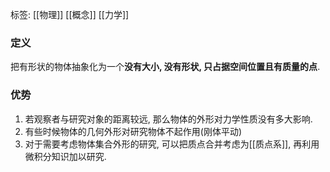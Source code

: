 标签: [[物理]] [[概念]] [[力学]]
### 定义

把有形状的物体抽象化为一个**没有大小, 没有形状, 只占据空间位置且有质量的点**. 

### 优势

1. 若观察者与研究对象的距离较远, 那么物体的外形对力学性质没有多大影响. 
2. 有些时候物体的几何外形对研究物体不起作用(刚体平动)
3. 对于需要考虑物体集合外形的研究, 可以把质点合并考虑为[[质点系]], 再利用微积分知识加以研究. 